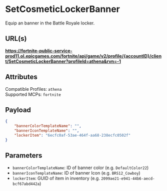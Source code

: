 # SetCosmeticLockerBanner
Equip an banner in the Battle Royale locker.

## URL(s)
**https://fortnite-public-service-prod11.ol.epicgames.com/fortnite/api/game/v2/profile/{accountID}/client/SetCosmeticLockerBanner?profileId=athena&rvn=-1**

## Attributes
Compatible Profiles: `athena`  
Supported MCPs: `fortnite`

## Payload
```json
{
    "bannerColorTemplateName": "",
    "bannerIconTemplateName": "",
    "lockerItem": "6ecfc0af-53ae-464f-aa68-238ecfc0502f"
}
```

## Parameters
- `bannerColorTemplateName`: ID of banner color (e.g. `DefaultColor22`)
- `bannerIconTemplateName`: ID of banner Icon (e.g. `BRS12_Cowboy`)
- `lockerItem`: GUID of item in inventory (e.g. `2099ae21-e941-44b6-aecd-bcf67abd442a`)
